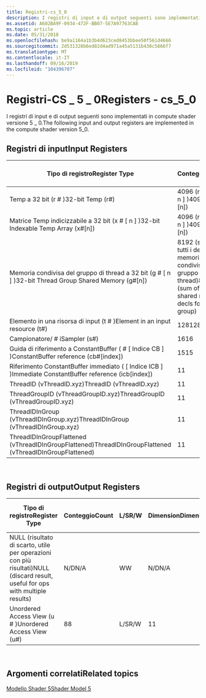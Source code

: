 ```yaml
---
title: Registri-cs_5_0
description: I registri di input e di output seguenti sono implementati in compute shader versione 5 \_ 0.
ms.assetid: A602BA9F-0934-472F-BB07-5E7A97763CAB
ms.topic: article
ms.date: 05/31/2018
ms.openlocfilehash: be9a1164a1b3b4d623ced8453bbee50f561d4666
ms.sourcegitcommit: 2d531328b6ed82d4ad971a45a5131b430c5866f7
ms.translationtype: MT
ms.contentlocale: it-IT
ms.lasthandoff: 09/16/2019
ms.locfileid: "104396707"
---
```

# <a name="registers---cs_5_0"></a><span data-ttu-id="8b97e-103">Registri-CS \_ 5 \_ 0</span><span class="sxs-lookup"><span data-stu-id="8b97e-103">Registers - cs\_5\_0</span></span>

<span data-ttu-id="8b97e-104">I registri di input e di output seguenti sono implementati in compute shader versione 5 \_ 0.</span><span class="sxs-lookup"><span data-stu-id="8b97e-104">The following input and output registers are implemented in the compute shader version 5\_0.</span></span>

## <a name="input-registers"></a><span data-ttu-id="8b97e-105">Registri di input</span><span class="sxs-lookup"><span data-stu-id="8b97e-105">Input Registers</span></span>



| <span data-ttu-id="8b97e-106">Tipo di registro</span><span class="sxs-lookup"><span data-stu-id="8b97e-106">Register Type</span></span>                                        | <span data-ttu-id="8b97e-107">Conteggio</span><span class="sxs-lookup"><span data-stu-id="8b97e-107">Count</span></span>                                                  | <span data-ttu-id="8b97e-108">L/S</span><span class="sxs-lookup"><span data-stu-id="8b97e-108">R/W</span></span> | <span data-ttu-id="8b97e-109">Dimension</span><span class="sxs-lookup"><span data-stu-id="8b97e-109">Dimension</span></span>                        | <span data-ttu-id="8b97e-110">Indicizzabile da r\#</span><span class="sxs-lookup"><span data-stu-id="8b97e-110">Indexable by r\#</span></span> | <span data-ttu-id="8b97e-111">Valori predefiniti</span><span class="sxs-lookup"><span data-stu-id="8b97e-111">Defaults</span></span> | <span data-ttu-id="8b97e-112">Richiede DCL</span><span class="sxs-lookup"><span data-stu-id="8b97e-112">Requires DCL</span></span> |
|------------------------------------------------------|--------------------------------------------------------|-----|----------------------------------|------------------|----------|--------------|
| <span data-ttu-id="8b97e-113">Temp a 32 bit (r \# )</span><span class="sxs-lookup"><span data-stu-id="8b97e-113">32-bit Temp (r\#)</span></span>                                    | <span data-ttu-id="8b97e-114">4096 (r \# + x \# \[ n \] )</span><span class="sxs-lookup"><span data-stu-id="8b97e-114">4096(r\#+x\#\[n\])</span></span>                                     | <span data-ttu-id="8b97e-115">L/S</span><span class="sxs-lookup"><span data-stu-id="8b97e-115">R/W</span></span> | <span data-ttu-id="8b97e-116">4</span><span class="sxs-lookup"><span data-stu-id="8b97e-116">4</span></span>                                | <span data-ttu-id="8b97e-117">No</span><span class="sxs-lookup"><span data-stu-id="8b97e-117">No</span></span>               | <span data-ttu-id="8b97e-118">nessuno</span><span class="sxs-lookup"><span data-stu-id="8b97e-118">None</span></span>     | <span data-ttu-id="8b97e-119">Sì</span><span class="sxs-lookup"><span data-stu-id="8b97e-119">Yes</span></span>          |
| <span data-ttu-id="8b97e-120">Matrice Temp indicizzabile a 32 bit (x \# \[ n \] )</span><span class="sxs-lookup"><span data-stu-id="8b97e-120">32-bit Indexable Temp Array (x\#\[n\])</span></span>               | <span data-ttu-id="8b97e-121">4096 (r \# + x \# \[ n \] )</span><span class="sxs-lookup"><span data-stu-id="8b97e-121">4096(r\#+x\#\[n\])</span></span>                                     | <span data-ttu-id="8b97e-122">L/S</span><span class="sxs-lookup"><span data-stu-id="8b97e-122">R/W</span></span> | <span data-ttu-id="8b97e-123">4</span><span class="sxs-lookup"><span data-stu-id="8b97e-123">4</span></span>                                | <span data-ttu-id="8b97e-124">Sì</span><span class="sxs-lookup"><span data-stu-id="8b97e-124">Yes</span></span>              | <span data-ttu-id="8b97e-125">nessuno</span><span class="sxs-lookup"><span data-stu-id="8b97e-125">None</span></span>     | <span data-ttu-id="8b97e-126">Sì</span><span class="sxs-lookup"><span data-stu-id="8b97e-126">Yes</span></span>          |
| <span data-ttu-id="8b97e-127">Memoria condivisa del gruppo di thread a 32 bit (g \# \[ n \] )</span><span class="sxs-lookup"><span data-stu-id="8b97e-127">32-bit Thread Group Shared Memory (g\#\[n\])</span></span>         | <span data-ttu-id="8b97e-128">8192 (somma di tutti i decls di memoria condivisa per il gruppo di thread)</span><span class="sxs-lookup"><span data-stu-id="8b97e-128">8192 (sum of all shared memory decls for thread group)</span></span> | <span data-ttu-id="8b97e-129">L/S</span><span class="sxs-lookup"><span data-stu-id="8b97e-129">R/W</span></span> | <span data-ttu-id="8b97e-130">1 (può essere dichiarata in diversi modi)</span><span class="sxs-lookup"><span data-stu-id="8b97e-130">1 (can be declared various ways)</span></span> | <span data-ttu-id="8b97e-131">Sì</span><span class="sxs-lookup"><span data-stu-id="8b97e-131">Yes</span></span>              | <span data-ttu-id="8b97e-132">nessuno</span><span class="sxs-lookup"><span data-stu-id="8b97e-132">None</span></span>     | <span data-ttu-id="8b97e-133">Sì</span><span class="sxs-lookup"><span data-stu-id="8b97e-133">Yes</span></span>          |
| <span data-ttu-id="8b97e-134">Elemento in una risorsa di input (t \# )</span><span class="sxs-lookup"><span data-stu-id="8b97e-134">Element in an input resource (t\#)</span></span>                   | <span data-ttu-id="8b97e-135">128</span><span class="sxs-lookup"><span data-stu-id="8b97e-135">128</span></span>                                                    | <span data-ttu-id="8b97e-136">R</span><span class="sxs-lookup"><span data-stu-id="8b97e-136">R</span></span>   | <span data-ttu-id="8b97e-137">1</span><span class="sxs-lookup"><span data-stu-id="8b97e-137">1</span></span>                                | <span data-ttu-id="8b97e-138">No</span><span class="sxs-lookup"><span data-stu-id="8b97e-138">No</span></span>               | <span data-ttu-id="8b97e-139">nessuno</span><span class="sxs-lookup"><span data-stu-id="8b97e-139">None</span></span>     | <span data-ttu-id="8b97e-140">Sì</span><span class="sxs-lookup"><span data-stu-id="8b97e-140">Yes</span></span>          |
| <span data-ttu-id="8b97e-141">Campionatore/ \# i</span><span class="sxs-lookup"><span data-stu-id="8b97e-141">Sampler (s\#)</span></span>                                        | <span data-ttu-id="8b97e-142">16</span><span class="sxs-lookup"><span data-stu-id="8b97e-142">16</span></span>                                                     | <span data-ttu-id="8b97e-143">R</span><span class="sxs-lookup"><span data-stu-id="8b97e-143">R</span></span>   | <span data-ttu-id="8b97e-144">1</span><span class="sxs-lookup"><span data-stu-id="8b97e-144">1</span></span>                                | <span data-ttu-id="8b97e-145">No</span><span class="sxs-lookup"><span data-stu-id="8b97e-145">No</span></span>               | <span data-ttu-id="8b97e-146">nessuno</span><span class="sxs-lookup"><span data-stu-id="8b97e-146">None</span></span>     | <span data-ttu-id="8b97e-147">Sì</span><span class="sxs-lookup"><span data-stu-id="8b97e-147">Yes</span></span>          |
| <span data-ttu-id="8b97e-148">Guida di riferimento a ConstantBuffer ( \# \[ Indice CB \] )</span><span class="sxs-lookup"><span data-stu-id="8b97e-148">ConstantBuffer reference (cb\#\[index\])</span></span>             | <span data-ttu-id="8b97e-149">15</span><span class="sxs-lookup"><span data-stu-id="8b97e-149">15</span></span>                                                     | <span data-ttu-id="8b97e-150">R</span><span class="sxs-lookup"><span data-stu-id="8b97e-150">R</span></span>   | <span data-ttu-id="8b97e-151">4</span><span class="sxs-lookup"><span data-stu-id="8b97e-151">4</span></span>                                | <span data-ttu-id="8b97e-152">Sì (contenuto)</span><span class="sxs-lookup"><span data-stu-id="8b97e-152">Yes (contents)</span></span>   | <span data-ttu-id="8b97e-153">nessuno</span><span class="sxs-lookup"><span data-stu-id="8b97e-153">None</span></span>     | <span data-ttu-id="8b97e-154">Sì</span><span class="sxs-lookup"><span data-stu-id="8b97e-154">Yes</span></span>          |
| <span data-ttu-id="8b97e-155">Riferimento ConstantBuffer immediato ( \[ Indice ICB \] )</span><span class="sxs-lookup"><span data-stu-id="8b97e-155">Immediate ConstantBuffer reference (icb\[index\])</span></span>    | <span data-ttu-id="8b97e-156">1</span><span class="sxs-lookup"><span data-stu-id="8b97e-156">1</span></span>                                                      | <span data-ttu-id="8b97e-157">R</span><span class="sxs-lookup"><span data-stu-id="8b97e-157">R</span></span>   | <span data-ttu-id="8b97e-158">4</span><span class="sxs-lookup"><span data-stu-id="8b97e-158">4</span></span>                                | <span data-ttu-id="8b97e-159">Sì (contenuto)</span><span class="sxs-lookup"><span data-stu-id="8b97e-159">Yes(contents)</span></span>    | <span data-ttu-id="8b97e-160">nessuno</span><span class="sxs-lookup"><span data-stu-id="8b97e-160">None</span></span>     | <span data-ttu-id="8b97e-161">Sì</span><span class="sxs-lookup"><span data-stu-id="8b97e-161">Yes</span></span>          |
| <span data-ttu-id="8b97e-162">ThreadID (vThreadID.xyz)</span><span class="sxs-lookup"><span data-stu-id="8b97e-162">ThreadID (vThreadID.xyz)</span></span>                             | <span data-ttu-id="8b97e-163">1</span><span class="sxs-lookup"><span data-stu-id="8b97e-163">1</span></span>                                                      | <span data-ttu-id="8b97e-164">R</span><span class="sxs-lookup"><span data-stu-id="8b97e-164">R</span></span>   | <span data-ttu-id="8b97e-165">3</span><span class="sxs-lookup"><span data-stu-id="8b97e-165">3</span></span>                                | <span data-ttu-id="8b97e-166">No</span><span class="sxs-lookup"><span data-stu-id="8b97e-166">No</span></span>               | <span data-ttu-id="8b97e-167">N/D</span><span class="sxs-lookup"><span data-stu-id="8b97e-167">N/A</span></span>      | <span data-ttu-id="8b97e-168">Sì</span><span class="sxs-lookup"><span data-stu-id="8b97e-168">Yes</span></span>          |
| <span data-ttu-id="8b97e-169">ThreadGroupID (vThreadGroupID.xyz)</span><span class="sxs-lookup"><span data-stu-id="8b97e-169">ThreadGroupID (vThreadGroupID.xyz)</span></span>                   | <span data-ttu-id="8b97e-170">1</span><span class="sxs-lookup"><span data-stu-id="8b97e-170">1</span></span>                                                      | <span data-ttu-id="8b97e-171">R</span><span class="sxs-lookup"><span data-stu-id="8b97e-171">R</span></span>   | <span data-ttu-id="8b97e-172">3</span><span class="sxs-lookup"><span data-stu-id="8b97e-172">3</span></span>                                | <span data-ttu-id="8b97e-173">No</span><span class="sxs-lookup"><span data-stu-id="8b97e-173">No</span></span>               | <span data-ttu-id="8b97e-174">N/D</span><span class="sxs-lookup"><span data-stu-id="8b97e-174">N/A</span></span>      | <span data-ttu-id="8b97e-175">Sì</span><span class="sxs-lookup"><span data-stu-id="8b97e-175">Yes</span></span>          |
| <span data-ttu-id="8b97e-176">ThreadIDInGroup (vThreadIDInGroup.xyz)</span><span class="sxs-lookup"><span data-stu-id="8b97e-176">ThreadIDInGroup (vThreadIDInGroup.xyz)</span></span>               | <span data-ttu-id="8b97e-177">1</span><span class="sxs-lookup"><span data-stu-id="8b97e-177">1</span></span>                                                      | <span data-ttu-id="8b97e-178">R</span><span class="sxs-lookup"><span data-stu-id="8b97e-178">R</span></span>   | <span data-ttu-id="8b97e-179">3</span><span class="sxs-lookup"><span data-stu-id="8b97e-179">3</span></span>                                | <span data-ttu-id="8b97e-180">No</span><span class="sxs-lookup"><span data-stu-id="8b97e-180">No</span></span>               | <span data-ttu-id="8b97e-181">N/D</span><span class="sxs-lookup"><span data-stu-id="8b97e-181">N/A</span></span>      | <span data-ttu-id="8b97e-182">Sì</span><span class="sxs-lookup"><span data-stu-id="8b97e-182">Yes</span></span>          |
| <span data-ttu-id="8b97e-183">ThreadIDInGroupFlattened (vThreadIDInGroupFlattened)</span><span class="sxs-lookup"><span data-stu-id="8b97e-183">ThreadIDInGroupFlattened (vThreadIDInGroupFlattened)</span></span> | <span data-ttu-id="8b97e-184">1</span><span class="sxs-lookup"><span data-stu-id="8b97e-184">1</span></span>                                                      | <span data-ttu-id="8b97e-185">R</span><span class="sxs-lookup"><span data-stu-id="8b97e-185">R</span></span>   | <span data-ttu-id="8b97e-186">1</span><span class="sxs-lookup"><span data-stu-id="8b97e-186">1</span></span>                                | <span data-ttu-id="8b97e-187">No</span><span class="sxs-lookup"><span data-stu-id="8b97e-187">No</span></span>               | <span data-ttu-id="8b97e-188">N/D</span><span class="sxs-lookup"><span data-stu-id="8b97e-188">N/A</span></span>      | <span data-ttu-id="8b97e-189">Sì</span><span class="sxs-lookup"><span data-stu-id="8b97e-189">Yes</span></span>          |



 

## <a name="output-registers"></a><span data-ttu-id="8b97e-190">Registri di output</span><span class="sxs-lookup"><span data-stu-id="8b97e-190">Output Registers</span></span>



| <span data-ttu-id="8b97e-191">Tipo di registro</span><span class="sxs-lookup"><span data-stu-id="8b97e-191">Register Type</span></span>                                               | <span data-ttu-id="8b97e-192">Conteggio</span><span class="sxs-lookup"><span data-stu-id="8b97e-192">Count</span></span> | <span data-ttu-id="8b97e-193">L/S</span><span class="sxs-lookup"><span data-stu-id="8b97e-193">R/W</span></span> | <span data-ttu-id="8b97e-194">Dimension</span><span class="sxs-lookup"><span data-stu-id="8b97e-194">Dimension</span></span> | <span data-ttu-id="8b97e-195">Indicizzabile da r\#</span><span class="sxs-lookup"><span data-stu-id="8b97e-195">Indexable by r\#</span></span> | <span data-ttu-id="8b97e-196">Valori predefiniti</span><span class="sxs-lookup"><span data-stu-id="8b97e-196">Defaults</span></span> | <span data-ttu-id="8b97e-197">Richiede DCL</span><span class="sxs-lookup"><span data-stu-id="8b97e-197">Requires DCL</span></span> |
|-------------------------------------------------------------|-------|-----|-----------|------------------|----------|--------------|
| <span data-ttu-id="8b97e-198">NULL (risultato di scarto, utile per operazioni con più risultati)</span><span class="sxs-lookup"><span data-stu-id="8b97e-198">NULL (discard result, useful for ops with multiple results)</span></span> | <span data-ttu-id="8b97e-199">N/D</span><span class="sxs-lookup"><span data-stu-id="8b97e-199">N/A</span></span>   | <span data-ttu-id="8b97e-200">W</span><span class="sxs-lookup"><span data-stu-id="8b97e-200">W</span></span>   | <span data-ttu-id="8b97e-201">N/D</span><span class="sxs-lookup"><span data-stu-id="8b97e-201">N/A</span></span>       | <span data-ttu-id="8b97e-202">N/D</span><span class="sxs-lookup"><span data-stu-id="8b97e-202">N/A</span></span>              | <span data-ttu-id="8b97e-203">N/D</span><span class="sxs-lookup"><span data-stu-id="8b97e-203">N/A</span></span>      | <span data-ttu-id="8b97e-204">No</span><span class="sxs-lookup"><span data-stu-id="8b97e-204">No</span></span>           |
| <span data-ttu-id="8b97e-205">Unordered Access View (u \# )</span><span class="sxs-lookup"><span data-stu-id="8b97e-205">Unordered Access View (u\#)</span></span>                                 | <span data-ttu-id="8b97e-206">8</span><span class="sxs-lookup"><span data-stu-id="8b97e-206">8</span></span>     | <span data-ttu-id="8b97e-207">L/S</span><span class="sxs-lookup"><span data-stu-id="8b97e-207">R/W</span></span> | <span data-ttu-id="8b97e-208">1</span><span class="sxs-lookup"><span data-stu-id="8b97e-208">1</span></span>         | <span data-ttu-id="8b97e-209">No</span><span class="sxs-lookup"><span data-stu-id="8b97e-209">No</span></span>               | <span data-ttu-id="8b97e-210">No</span><span class="sxs-lookup"><span data-stu-id="8b97e-210">No</span></span>       | <span data-ttu-id="8b97e-211">Sì</span><span class="sxs-lookup"><span data-stu-id="8b97e-211">Yes</span></span>          |



 

## <a name="related-topics"></a><span data-ttu-id="8b97e-212">Argomenti correlati</span><span class="sxs-lookup"><span data-stu-id="8b97e-212">Related topics</span></span>

<dl> <dt>

[<span data-ttu-id="8b97e-213">Modello Shader 5</span><span class="sxs-lookup"><span data-stu-id="8b97e-213">Shader Model 5</span></span>](d3d11-graphics-reference-sm5.md)
</dt> </dl>

 

 




